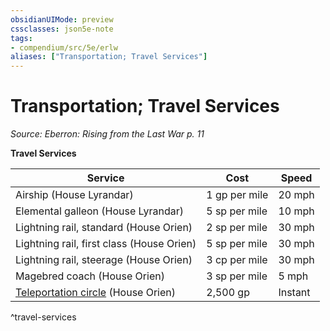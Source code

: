 ```yaml
---
obsidianUIMode: preview
cssclasses: json5e-note
tags:
- compendium/src/5e/erlw
aliases: ["Transportation; Travel Services"]
---
```

# Transportation; Travel Services
*Source: Eberron: Rising from the Last War p. 11* 

**Travel Services**

| Service | Cost | Speed |
|---------|------|-------|
| Airship (House Lyrandar) | 1 gp per mile | 20 mph |
| Elemental galleon (House Lyrandar) | 5 sp per mile | 10 mph |
| Lightning rail, standard (House Orien) | 2 sp per mile | 30 mph |
| Lightning rail, first class (House Orien) | 5 sp per mile | 30 mph |
| Lightning rail, steerage (House Orien) | 3 cp per mile | 30 mph |
| Magebred coach (House Orien) | 3 sp per mile | 5 mph |
| [Teleportation circle](2-Mechanics/CLI/spells/teleportation-circle.md) (House Orien) | 2,500 gp | Instant |
^travel-services